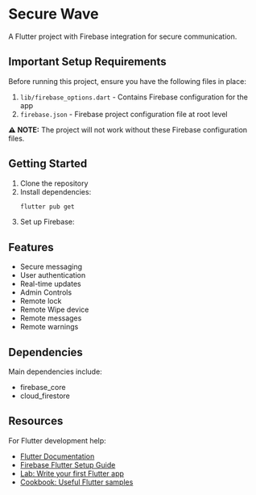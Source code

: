 # Secure Wave

A Flutter project with Firebase integration for secure communication.

## Important Setup Requirements

Before running this project, ensure you have the following files in place:

1. `lib/firebase_options.dart` - Contains Firebase configuration for the app
2. `firebase.json` - Firebase project configuration file at root level

**⚠️ NOTE:** The project will not work without these Firebase configuration files.

## Getting Started

1. Clone the repository
2. Install dependencies:
   ```bash
   flutter pub get
   ```
3. Set up Firebase:

## Features

- Secure messaging
- User authentication
- Real-time updates
- Admin Controls
- Remote lock
- Remote Wipe device
- Remote messages
- Remote warnings

## Dependencies

Main dependencies include:

- firebase_core
- cloud_firestore

## Resources

For Flutter development help:

- [Flutter Documentation](https://docs.flutter.dev/)
- [Firebase Flutter Setup Guide](https://firebase.google.com/docs/flutter/setup)
- [Lab: Write your first Flutter app](https://docs.flutter.dev/get-started/codelab)
- [Cookbook: Useful Flutter samples](https://docs.flutter.dev/cookbook)
